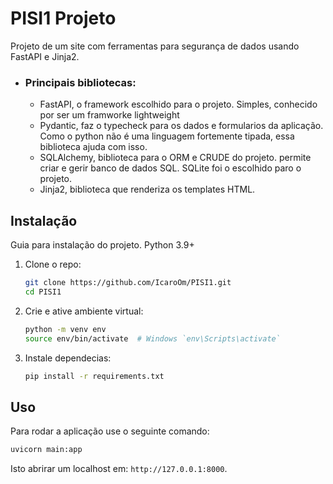 # PISI1 Projeto

Projeto de um site com ferramentas para segurança de dados usando FastAPI e Jinja2.

 - ### Principais bibliotecas:
     - FastAPI, o framework escolhido para o projeto. Simples, conhecido por ser um framworke lightweight
     - Pydantic, faz o typecheck para os dados e formularios da aplicação. Como o python não é uma linguagem  fortemente tipada, essa biblioteca ajuda com isso.
     - SQLAlchemy, biblioteca para o ORM e CRUDE do projeto. permite criar e gerir banco de  dados SQL. SQLite foi o escolhido paro o projeto.
     - Jinja2, biblioteca que renderiza os templates HTML.
       
## Instalação

Guia para instalação do projeto. Python 3.9+

1. Clone o repo:

    ```bash
    git clone https://github.com/IcaroOm/PISI1.git
    cd PISI1
    ```

2. Crie e ative ambiente virtual:

    ```bash
    python -m venv env
    source env/bin/activate  # Windows `env\Scripts\activate`
    ```

3. Instale dependecias:

    ```bash
    pip install -r requirements.txt
    ```

## Uso

Para rodar a aplicação use o seguinte comando:

```bash
uvicorn main:app
```

Isto abrirar um localhost em: `http://127.0.0.1:8000`.
